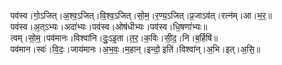 

  
पव॑स्व।गो॒ऽजित्।अ॒श्व॒ऽजित्।वि॒श्व॒ऽजित्।सो॒म॒।र॒ण्य॒ऽजित्।प्र॒जाऽव॑त्।रत्न॑म्।आ।भ॒र॒॥  
पव॑स्व।अ॒त्ऽभ्यः।अदा॑भ्यः।पव॑स्व।ओष॑धीभ्यः।पव॑स्व।धि॒षणा॑भ्यः॥  
त्वम्।सो॒म॒।पव॑मानः।विश्वा॑नि।दुः॒ऽइ॒ता।त॒र॒।क॒विः।सी॒द॒।नि।ब॒र्हिषि॑॥  
पव॑मान।स्वः॑।वि॒दः॒।जाय॑मानः।अ॒भ॒वः॒।म॒हान्।इन्दो॒ इति॑।विश्वा॑न्।अ॒भि।इत्।अ॒सि॒॥  
